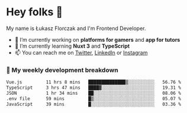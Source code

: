 # Hey folks 👋

My name is Łukasz Florczak and I'm Frontend Developer. 

- 🔭 I’m currently working on **platforms for gamers** and **app for tutors**
- 🌱 I’m currently learning **Nuxt 3** and **TypeScript**
- 📫 You can reach me on [Twitter](https://twitter.com/lukaszflorczak), [LinkedIn](https://pl.linkedin.com/in/lukasz-florczak) or [Instagram](https://instagram.com/lukaszflorczak)


### 🧮 My weekly development breakdown

<!--START_SECTION:waka-->

```txt
Vue.js         11 hrs 8 mins   ██████████████▒░░░░░░░░░░   56.76 %
TypeScript     3 hrs 47 mins   ████▓░░░░░░░░░░░░░░░░░░░░   19.31 %
JSON           1 hr 34 mins    ██░░░░░░░░░░░░░░░░░░░░░░░   08.06 %
.env file      59 mins         █▒░░░░░░░░░░░░░░░░░░░░░░░   05.07 %
JavaScript     39 mins         █░░░░░░░░░░░░░░░░░░░░░░░░   03.36 %
```

<!--END_SECTION:waka-->

<!--
**lukaszflorczak/lukaszflorczak** is a ✨ _special_ ✨ repository because its `README.md` (this file) appears on your GitHub profile.

Here are some ideas to get you started:

- 🔭 I’m currently working on ...
- 🌱 I’m currently learning ...
- 👯 I’m looking to collaborate on ...
- 🤔 I’m looking for help with ...
- 💬 Ask me about ...
- 📫 How to reach me: ...
- 😄 Pronouns: ...
- ⚡ Fun fact: ...
-->
